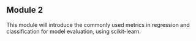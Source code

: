 ## Module 2

This module will introduce the commonly used metrics in regression and classification for model evaluation, using scikit-learn.
